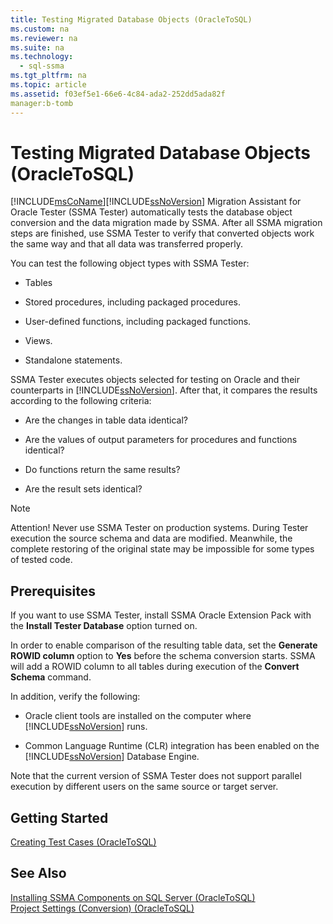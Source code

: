 ```yaml
---
title: Testing Migrated Database Objects (OracleToSQL)
ms.custom: na
ms.reviewer: na
ms.suite: na
ms.technology: 
  - sql-ssma
ms.tgt_pltfrm: na
ms.topic: article
ms.assetid: f03ef5e1-66e6-4c84-ada2-252dd5ada82f
manager:b-tomb
---
```

# Testing Migrated Database Objects (OracleToSQL)
[!INCLUDE[msCoName](../content/includes/msCoName_md.md)][!INCLUDE[ssNoVersion](../content/includes/ssNoVersion_md.md)] Migration Assistant for Oracle Tester (SSMA Tester) automatically tests the database object conversion and the data migration made by SSMA. After all SSMA migration steps are finished, use SSMA Tester to verify that converted objects work the same way and that all data was transferred properly.  
  
You can test the following object types with SSMA Tester:  
  
-   Tables  
  
-   Stored procedures, including packaged procedures.  
  
-   User\-defined functions, including packaged functions.  
  
-   Views.  
  
-   Standalone statements.  
  
SSMA Tester executes objects selected for testing on Oracle and their counterparts in [!INCLUDE[ssNoVersion](../content/includes/ssNoVersion_md.md)]. After that, it compares the results according to the following criteria:  
  
-   Are the changes in table data identical?  
  
-   Are the values of output parameters for procedures and functions identical?  
  
-   Do functions return the same results?  
  
-   Are the result sets identical?  
  
> [!NOTE]  
> Attention\! Never use SSMA Tester on production systems. During Tester execution the source schema and data are modified. Meanwhile, the complete restoring of the original state may be impossible for some types of tested code.  
  
## Prerequisites  
If you want to use SSMA Tester, install SSMA Oracle Extension Pack with the **Install Tester Database** option turned on.  
  
In order to enable comparison of the resulting table data, set the **Generate ROWID column** option to **Yes** before the schema conversion starts. SSMA will add a ROWID column to all tables during execution of the **Convert Schema** command.  
  
In addition, verify the following:  
  
-   Oracle client tools are installed on the computer where [!INCLUDE[ssNoVersion](../content/includes/ssNoVersion_md.md)] runs.  
  
-   Common Language Runtime (CLR) integration has been enabled on the [!INCLUDE[ssNoVersion](../content/includes/ssNoVersion_md.md)] Database Engine.  
  
Note that the current version of SSMA Tester does not support parallel execution by different users on the same source or target server.  
  
## Getting Started  
[Creating Test Cases &#40;OracleToSQL&#41;](../content/Creating-Test-Cases--OracleToSQL-.md)  
  
## See Also  
[Installing SSMA Components on SQL Server &#40;OracleToSQL&#41;](../content/Installing-SSMA-Components-on-SQL-Server--OracleToSQL-.md)  
[Project Settings &#40;Conversion&#41; &#40;OracleToSQL&#41;](../content/Project-Settings--Conversion---OracleToSQL-.md)  
  

